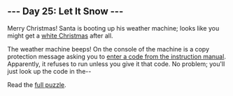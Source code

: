 ## --- Day 25: Let It Snow ---
Merry Christmas!  Santa is booting up his weather machine; looks like you might get a [white Christmas](1) after all.

The weather machine beeps!  On the console of the machine is a copy protection message asking you to [enter a code from the instruction manual](https://en.wikipedia.org/wiki/Copy_protection#Early_video_games).  Apparently, it refuses to run unless you give it that code.  No problem; you'll just look up the code in the--

Read the [full puzzle](https://adventofcode.com/2015/day/25).